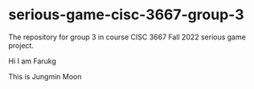 # serious-game-cisc-3667-group-3
The repository for group 3 in course CISC 3667 Fall 2022 serious game project. 

Hi I am Farukg

This is Jungmin Moon